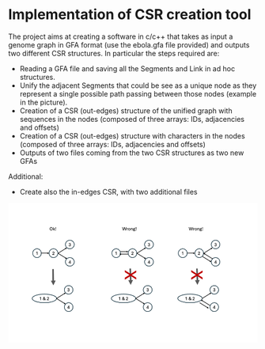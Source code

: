 # Implementation of CSR creation tool

The project aims at creating a software in c/c++ that takes as input a genome graph in GFA format (use the ebola.gfa file provided) and outputs two different CSR structures.
In particular the steps required are:
- Reading a GFA file and saving all the Segments and Link in ad hoc structures.
- Unify the adjacent Segments that could be see as a unique node as they represent a single possible path passing between those nodes (example in the picture).
- Creation of a CSR (out-edges) structure of the unified graph with sequences in the nodes (composed of three arrays: IDs, adjacencies and offsets)
- Creation of a CSR (out-edges) structure with characters in the nodes (composed of three arrays: IDs, adjacencies and offsets)
- Outputs of two files coming from the two CSR structures as two new GFAs

Additional:
- Create also the in-edges CSR, with two additional files

![Unification examples](Unification.png)
